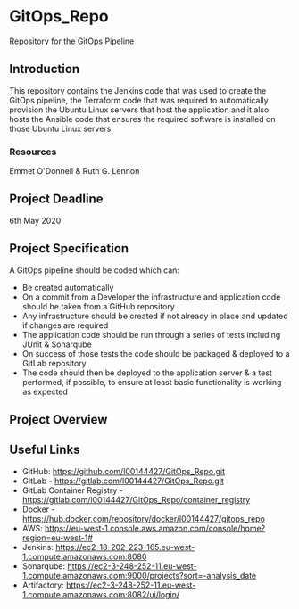 # GitOps_Repo
Repository for the GitOps Pipeline

## Introduction

This repository contains the Jenkins code that was used to create the GitOps pipeline, the Terraform code that was required to automatically provision the Ubuntu Linux servers that host the application and it also hosts the Ansible code that ensures the required software is installed on those Ubuntu Linux servers.

### Resources

Emmet O'Donnell & Ruth G. Lennon

## Project Deadline

6th May 2020

## Project Specification

A GitOps pipeline should be coded which can:

- Be created automatically
- On a commit from a Developer the infrastructure and application code should be taken from a GitHub repository
- Any infrastructure should be created if not already in place and updated if changes are required
- The application code should be run through a series of tests including JUnit & Sonarqube
- On success of those tests the code should be packaged & deployed to a GitLab repository
- The code should then be deployed to the application server & a test performed, if possible, to ensure at least basic functionality is working as expected

## Project Overview



## Useful Links

- GitHub: https://github.com/l00144427/GitOps_Repo.git
- GitLab - https://gitlab.com/l00144427/GitOps_Repo.git
- GitLab Container Registry - https://gitlab.com/l00144427/GitOps_Repo/container_registry
- Docker - https://hub.docker.com/repository/docker/l00144427/gitops_repo
- AWS: https://eu-west-1.console.aws.amazon.com/console/home?region=eu-west-1#
- Jenkins: https://ec2-18-202-223-165.eu-west-1.compute.amazonaws.com:8080
- Sonarqube: https://ec2-3-248-252-11.eu-west-1.compute.amazonaws.com:9000/projects?sort=-analysis_date
- Artifactory: https://ec2-3-248-252-11.eu-west-1.compute.amazonaws.com:8082/ui/login/
